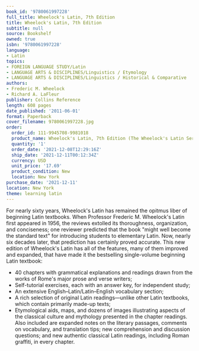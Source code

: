 ```yaml
---
book_id: '9780061997228'
full_title: Wheelock's Latin, 7th Edition
title: Wheelock's Latin, 7th Edition
subtitle: null
source: Bookshelf
owned: true
isbn: '9780061997228'
language:
- Latin
topics:
- FOREIGN LANGUAGE STUDY/Latin
- LANGUAGE ARTS & DISCIPLINES/Linguistics / Etymology
- LANGUAGE ARTS & DISCIPLINES/Linguistics / Historical & Comparative
authors:
- Frederic M. Wheelock
- Richard A. LaFleur
publisher: Collins Reference
length: 608 pages
date_published: '2011-06-01'
format: Paperback
cover_filename: 9780061997228.jpg
order:
  order_id: 111-9945708-9981018
  product_name: Wheelock's Latin, 7th Edition (The Wheelock's Latin Series)
  quantity: '1'
  order_date: '2021-12-08T12:29:16Z'
  ship_date: '2021-12-11T00:12:34Z'
  currency: USD
  unit_price: '17.69'
  product_condition: New
  location: New York
purchase_date: '2021-12-11'
location: New York
theme: learning latin
---
```

For nearly sixty years, Wheelock's Latin has remained the opitmus liber of beginning Latin textbooks.
When Professor Frederic M. Wheelock's Latin first appeared in 1956, the reviews extolled its thoroughness, organization, and conciseness; one reviewer predicted that the book "might well become the standard text" for introducing students to elementary Latin. Now, nearly six decades later, that prediction has certainly proved accurate.
This new edition of Wheelock's Latin has all of the features, many of them improved and expanded, that have made it the bestselling single-volume beginning Latin textbook:
* 40 chapters with grammatical explanations and readings drawn from the works of Rome's major prose and verse writers;
* Self-tutorial exercises, each with an answer key, for independent study;
* An extensive English–Latin/Latin–English vocabulary section;
* A rich selection of original Latin readings—unlike other Latin textbooks, which contain primarily made-up texts;
* Etymological aids, maps, and dozens of images illustrating aspects of the classical culture and mythology presented in the chapter readings.
Also included are expanded notes on the literary passages, comments on vocabulary, and translation tips; new comprehension and discussion questions; and new authentic classical Latin readings, including Roman graffiti, in every chapter.
